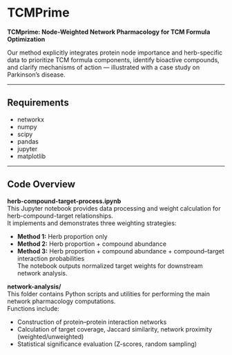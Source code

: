 # TCMPrime

**TCMprime: Node-Weighted Network Pharmacology for TCM Formula Optimization**

Our method explicitly integrates protein node importance and herb-specific data to prioritize TCM formula components, identify bioactive compounds, and clarify mechanisms of action — illustrated with a case study on Parkinson’s disease.

---

## Requirements

- networkx  
- numpy  
- scipy  
- pandas  
- jupyter  
- matplotlib  

---

## Code Overview

**herb-compound-target-process.ipynb**  
This Jupyter notebook provides data processing and weight calculation for herb-compound-target relationships.  
It implements and demonstrates three weighting strategies:  
- **Method 1:** Herb proportion only  
- **Method 2:** Herb proportion + compound abundance  
- **Method 3:** Herb proportion + compound abundance + compound–target interaction probabilities  
The notebook outputs normalized target weights for downstream network analysis.  

**network-analysis/**  
This folder contains Python scripts and utilities for performing the main network pharmacology computations.  
Functions include:  
- Construction of protein–protein interaction networks  
- Calculation of target coverage, Jaccard similarity, network proximity (weighted/unweighted)  
- Statistical significance evaluation (Z-scores, random sampling)  

